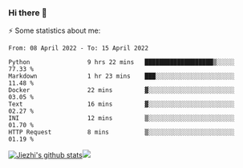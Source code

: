 ### Hi there 👋

⚡ Some statistics about me:


<!--START_SECTION:waka-->

```text
From: 08 April 2022 - To: 15 April 2022

Python                9 hrs 22 mins   ███████████████████▒░░░░░   77.33 %
Markdown              1 hr 23 mins    ███░░░░░░░░░░░░░░░░░░░░░░   11.48 %
Docker                22 mins         ▓░░░░░░░░░░░░░░░░░░░░░░░░   03.05 %
Text                  16 mins         ▓░░░░░░░░░░░░░░░░░░░░░░░░   02.27 %
INI                   12 mins         ▒░░░░░░░░░░░░░░░░░░░░░░░░   01.70 %
HTTP Request          8 mins          ▒░░░░░░░░░░░░░░░░░░░░░░░░   01.19 %
```

<!--END_SECTION:waka-->





[![Jiezhi's github stats](https://github-readme-stats.vercel.app/api?username=Jiezhi&show_icons=true)](https://github.com/Jiezhi/github-readme-stats)[![](https://stats.justsong.cn/api/leetcode/?username=Jiezhi)](https://leetcode.com/Jiezhi/) 
<!--
[![Top Langs](https://github-readme-stats.vercel.app/api/top-langs/?username=Jiezhi&hide=javascript,html)](https://github.com/Jiezhi/github-readme-stats)

**Jiezhi/Jiezhi** is a ✨ _special_ ✨ repository because its `README.md` (this file) appears on your GitHub profile.

Here are some ideas to get you started:

- 🔭 I’m currently working on ...
- 🌱 I’m currently learning ...
- 👯 I’m looking to collaborate on ...
- 🤔 I’m looking for help with ...
- 💬 Ask me about ...
- 📫 How to reach me: ...
- 😄 Pronouns: ...
- ⚡ Fun fact: ...
-->

